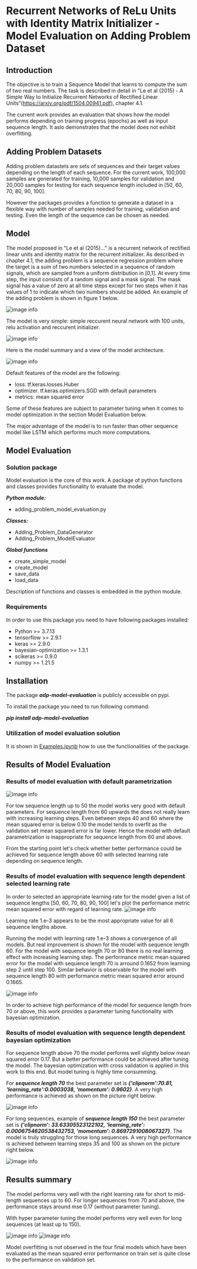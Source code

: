 # Recurrent Networks of ReLu Units with Identity Matrix Initializer - Model Evaluation on Adding Problem Dataset

## Introduction

The objective is to train a Sequence Model that learns to compute the sum of two real
numbers. The task is described in detail in "Le et al (2015) - A Simple Way to Initialize
Recurrent Networks of Rectified Linear Units”(https://arxiv.org/pdf/1504.00941.pdf), chapter
4.1. 

The current work provides an evaluation that shows how the model performs depending on
training progress (epochs) as well as input sequence length. It aslo demonstrates that the
model does not exhibit overfitting.

## Adding Problem Datasets

Adding problem datastets are sets of sequences and their target values depending on the length of each sequence.
For the current work, 100,000 samples are generated for training, 10,000 samples for validation and 20,000 samples for testing for each sequence length included in [50, 60, 70, 80, 90, 100]. 

However the packages provides a function to generate a dataset in a flexible way with number of samples needed for training, validation and testing. Even the length of the sequence can be chosen as needed.

## Model

The model proposed in "Le et al (2015)..." is a recurrent network of rectified linear units and identity matrix for the recurrent initializer. As described in chapter 4.1, the adding problem is a sequence regression problem where the target is a sum of
two numbers selected in a sequence of random signals, which are sampled from a uniform distribution
in [0,1]. At every time step, the input consists of a random signal and a mask signal. The mask
signal has a value of zero at all time steps except for two steps when it has values of 1 to indicate
which two numbers should be added. An example of the adding problem is shown in figure 1 below.

![image info](pics/adding_sequence.JPG)

The model is very simple: simple reccurent neural network with 100 units, relu activation and reccurent initializer.

![image info](pics/Model1.JPG)

Here is the model summary and a view of the model architecture.

![image info](pics/Model.JPG)

Default features of the model are the following:  

- loss: tf.keras.losses.Huber
- optimizer. tf.keras.optimizers.SGD with default parameters
- metrics: mean squared error

Some of these features are subject to parameter tuning when it comes to model optimization in the section Model Evaluation below.
                        
The major advantage of the model is to run faster than other sequence model like LSTM which performs much more computations.

## Model Evaluation

### Solution package

Model evaluation is the core of this work. A package of python functions and classes provides functionality to evaluate the model.

***Python module:***
- adding_problem_model_evaluation.py

***Classes:***
- Adding_Problem_DataGenerator
- Adding_Problem_ModelEvaluator

***Global functions***
- create_simple_model
- create_model
- save_data
- load_data

Description of functions and classes is embedded in the python module.

### Requirements

In order to use this package you need to have following packages installed:
- Python >= 3.7.13
- tensorflow >= 2.9.1
- keras >= 2.9.0
- bayesian-optimization >= 1.3.1
- scikeras >= 0.9.0
- numpy >= 1.21.5

## Installation

The package ***adp-model-evaluation*** is publicly accessible on pypi.

To install the package you need to run following command:

***pip install adp-model-evaluation***

### Utilization of model evaluation solution

It is shown in [Examples.ipynb](https://github.com/thoilene/adding_problem_model_evaluation/blob/main/Examples.ipynb) how to use the functionalities of the package.

## Results of Model Evaluation

   

### Results of model evaluation with default parametrization

![image info](pics/Model_Eval_NP.JPG)

For low sequence length up to 50 the model works very good with default parameters. For sequence length from 60 upwards the does not really learn with increasing learning steps. Even between steps 40 and 60 where the mean squared error is below 0.10 the model tends to overfit as the validation set mean squared error is far lower. Hence the model with default parametrization is inappropriate for sequence length from 60 and above.

From the starting point let's check whether better performance could be achieved for sequence length above 60 with selected learning rate depending on sequence length.

### Results of model evaluation with sequence length dependent selected learning rate

In order to selected an appropriate learning rate for the model given a list of sequence lengths [50, 60, 70, 80, 90, 100] let's plot the performance metric mean squared error with regard of learning rate.
![image info](pics/Learning_rate_plot.JPG)

Learning rate 1.e-3 appears to be the most appropriate value for all 6 sequence lengths above.

Running the model with learning rate 1.e-3 shows a convergence of all models. But real improvement is shown for the model with sequence length 60. For the model with sequence length 70 or 80 there is no real learning effect with increasing learning step. The performance metric mean squared error for the model with sequence length 70 is arround 0.1652 from learning step 2 until step 100. Similar behavior is observable for the model with sequence length 80 with performance metric mean squared error around 0.1665.

![image info](pics/Model_Eval_LR0001_2.JPG)

In order to achieve high performance of the model for sequence length from 70 or above, this work provides a parameter tuning functionality with bayesian optimization. 

### Results of model evaluation with sequence length dependent bayesian optimization

For sequence length above 70 the model performs well slightly below mean squared error 0.17. But a better performance could be achieved after tuning the model. The bayesian optimization with cross validation is applied in this work to this end. But model tuning is highly time consumming.

For ***sequence length 70*** the best parameter set is ***{'clipnorm':70.81, 'learning_rate':0.0003038, 'momentum': 0.9602}***.
A very high performance is achieved as shown on the picture right below.

![image info](pics/tuning_params_70_2.JPG)

For long sequences, example of ***sequence length 150*** the best parameter set is ***{'clipnorm': 33.63305523122102, 'learning_rate': 0.0006754620538432753, 'momentum': 0.8697291008067327}***. The model is truly struggling for those long sequences. A very high performance is achieved between learning steps 35 and 100 as shown on the picture right below.

![image info](pics/tuning_params_150_2.JPG)


## Results summary

The model performs very well with the right learning rate for short to mid-length sequences up to 60. For longer sequences from 70 and above, the performance stays around mse 0.17 (without parameter tuning).

With hyper parameter tuning the model performs very well even for long sequences (at least up to 150).

![image info](pics/recapitulation.JPG)
![image info](pics/summary.JPG)

Model overfitting is not observed in the four final models which have been evaluated as the mean squared error performance on train set is quite close to the performance on validation set.

    

